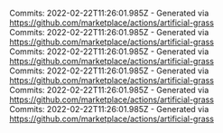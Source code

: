 Commits: 2022-02-22T11:26:01.985Z - Generated via https://github.com/marketplace/actions/artificial-grass
<br>
Commits: 2022-02-22T11:26:01.985Z - Generated via https://github.com/marketplace/actions/artificial-grass
<br>
Commits: 2022-02-22T11:26:01.985Z - Generated via https://github.com/marketplace/actions/artificial-grass
<br>
Commits: 2022-02-22T11:26:01.985Z - Generated via https://github.com/marketplace/actions/artificial-grass
<br>
Commits: 2022-02-22T11:26:01.985Z - Generated via https://github.com/marketplace/actions/artificial-grass
<br>
Commits: 2022-02-22T11:26:01.985Z - Generated via https://github.com/marketplace/actions/artificial-grass
<br>
